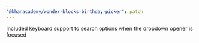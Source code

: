 ```yaml
---
"@khanacademy/wonder-blocks-birthday-picker": patch
---
```


Included keyboard support to search options when the dropdown opener is focused
